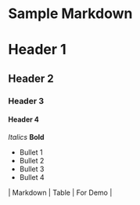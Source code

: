 # Sample Markdown

# Header 1
## Header 2
### Header 3
#### Header 4

*Italics*
**Bold**

* Bullet 1
* Bullet 2
* Bullet 3
* Bullet 4

| Markdown | Table | For Demo |
